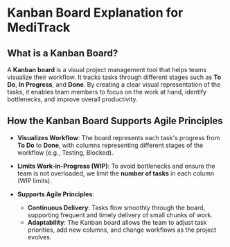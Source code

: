 # Kanban Board Explanation for MediTrack

## What is a Kanban Board?

A **Kanban board** is a visual project management tool that helps teams visualize their workflow. It tracks tasks through different stages such as **To Do**, **In Progress**, and **Done**. By creating a clear visual representation of the tasks, it enables team members to focus on the work at hand, identify bottlenecks, and improve overall productivity.

## How the Kanban Board Supports Agile Principles

- **Visualizes Workflow**: The board represents each task's progress from **To Do** to **Done**, with columns representing different stages of the workflow (e.g., Testing, Blocked).
  
- **Limits Work-in-Progress (WIP)**: To avoid bottlenecks and ensure the team is not overloaded, we limit the **number of tasks** in each column (WIP limits).
  
- **Supports Agile Principles**: 
   - **Continuous Delivery**: Tasks flow smoothly through the board, supporting frequent and timely delivery of small chunks of work.
   - **Adaptability**: The Kanban board allows the team to adjust task priorities, add new columns, and change workflows as the project evolves.
